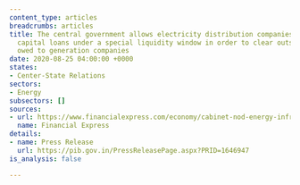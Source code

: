 ```yaml
---
content_type: articles
breadcrumbs: articles
title: The central government allows electricity distribution companies to raise working
  capital loans under a special liquidity window in order to clear outstanding dues
  owed to generation companies
date: 2020-08-25 04:00:00 +0000
states:
- Center-State Relations
sectors:
- Energy
subsectors: []
sources:
- url: https://www.financialexpress.com/economy/cabinet-nod-energy-infra-msmes-are-key-gainers/2060201/
  name: Financial Express
details:
- name: Press Release
  url: https://pib.gov.in/PressReleasePage.aspx?PRID=1646947
is_analysis: false

---
```

